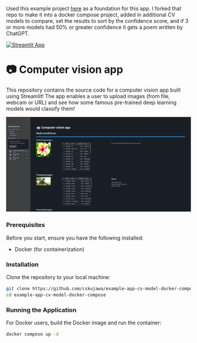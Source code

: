 Used this example project [here](https://github.com/streamlit/example-app-cv-model) as a foundation for this app.
I forked that repo to make it into a docker compose project, added in additional CV models to compare, set the results to sort by the confidence score, and if 3 or more models had 50% or greater confidence it gets a poem written by ChatGPT.

[![Streamlit App](https://static.streamlit.io/badges/streamlit_badge_black_white.svg)](https://share.streamlit.io/streamlit/example-app-cv-model/main)

# 📷 Computer vision app

This repository contains the source code for a computer vision app built using Streamlit! The app enables a user to upload images (from file, webcam or URL) and see how some famous pre-trained deep learning models would classify them!

<img width="600" alt="image" src="https://github.com/cskujawa/example-app-cv-model-docker-compose/blob/main/CV-App.png">

### Prerequisites

Before you start, ensure you have the following installed:
- Docker (for containerization)

### Installation

Clone the repository to your local machine:

```bash
git clone https://github.com/cskujawa/example-app-cv-model-docker-compose.git
cd example-app-cv-model-docker-compose
```
### Running the Application
For Docker users, build the Docker image and run the container:

```bash
docker compose up -d
```
